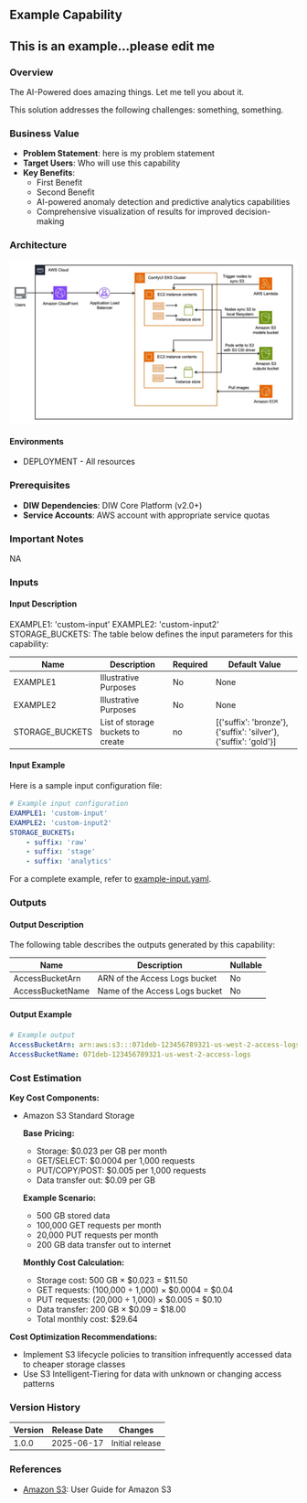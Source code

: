 ## Example Capability 

## This is an example...please edit me

### Overview
The AI-Powered does amazing things.  Let me tell you about it.

This solution addresses the following challenges: something, something.

### Business Value
- **Problem Statement**: here is my problem statement
- **Target Users**: Who will use this capability
- **Key Benefits**:
  - First Benefit
  - Second Benefit
  - AI-powered anomaly detection and predictive analytics capabilities
  - Comprehensive visualization of results for improved decision-making

### Architecture
![Architecture Diagram](assets/example-architecture.png)

#### Environments
- DEPLOYMENT - All resources


### Prerequisites
- **DIW Dependencies**: DIW Core Platform (v2.0+)
- **Service Accounts**: AWS account with appropriate service quotas

### Important Notes
NA


### Inputs
#### Input Description

EXAMPLE1: 'custom-input'
EXAMPLE2: 'custom-input2'
STORAGE_BUCKETS:
The table below defines the input parameters for this capability:

| Name | Description | Required | Default Value |
|---------|--------------|---------|---------|
| EXAMPLE1 |Illustrative Purposes | No | None|
| EXAMPLE2 |Illustrative Purposes | No | None|
| STORAGE_BUCKETS | List of storage buckets to create | no | [{'suffix': 'bronze'}, {'suffix': 'silver'}, {'suffix': 'gold'}] |

#### Input Example
Here is a sample input configuration file:
```yaml
# Example input configuration
EXAMPLE1: 'custom-input'
EXAMPLE2: 'custom-input2'
STORAGE_BUCKETS:
    - suffix: 'raw'
    - suffix: 'stage'
    - suffix: 'analytics'
```

For a complete example, refer to [example-input.yaml](assets/example-input.yaml).

### Outputs
#### Output Description
The following table describes the outputs generated by this capability:

| Name | Description | Nullable|
|---------|--------------|---------|
| AccessBucketArn | ARN of the Access Logs bucket | No |
| AccessBucketName | Name of the Access Logs bucket | No |

#### Output Example
```yaml
# Example output
AccessBucketArn: arn:aws:s3:::071deb-123456789321-us-west-2-access-logs
AccessBucketName: 071deb-123456789321-us-west-2-access-logs
```

### Cost Estimation

**Key Cost Components:**

- Amazon S3 Standard Storage

  **Base Pricing:**
    - Storage: $0.023 per GB per month
    - GET/SELECT: $0.0004 per 1,000 requests
    - PUT/COPY/POST: $0.005 per 1,000 requests
    - Data transfer out: $0.09 per GB

  **Example Scenario:**
    - 500 GB stored data
    - 100,000 GET requests per month
    - 20,000 PUT requests per month
    - 200 GB data transfer out to internet

  **Monthly Cost Calculation:**
    - Storage cost: 500 GB × $0.023 = $11.50
    - GET requests: (100,000 ÷ 1,000) × $0.0004 = $0.04
    - PUT requests: (20,000 ÷ 1,000) × $0.005 = $0.10
    - Data transfer: 200 GB × $0.09 = $18.00
    - Total monthly cost: $29.64

**Cost Optimization Recommendations:**

- Implement S3 lifecycle policies to transition infrequently accessed data to cheaper storage classes
- Use S3 Intelligent-Tiering for data with unknown or changing access patterns


### Version History
| Version | Release Date | Changes |
|---------|--------------|---------|
| 1.0.0 | 2025-06-17 | Initial release |

### References
- [Amazon S3](https://docs.aws.amazon.com/AmazonS3/latest/userguide/Welcome.html): User Guide for Amazon S3

